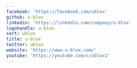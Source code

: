 ```yaml
---
facebook: 'https://facebook.com/ublox'
github: u-blox
linkedin: 'https://linkedin.com/company/u-blox'
logohandle: u-blox
sort: ublox
title: u-blox
twitter: ublox
website: 'https://www.u-blox.com/'
youtube: 'https://youtube.com/c/ublox1'
---
```

